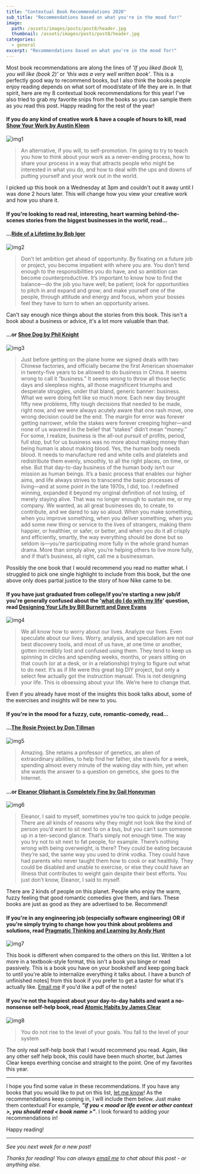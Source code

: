 ```yaml
---
title: "Contextual Book Recommendations 2020"
sub_title: "Recommendations based on what you're in the mood for!"
image: 
  path: /assets/images/posts/post8/header.jpg
  thumbnail: /assets/images/posts/post8/header.jpg
categories:
  - general
excerpt: "Recommendations based on what you're in the mood for!"
---
```

Most book recommendations are along the lines of *'If you liked (book 1), you will like (book 2)'* or *'this was a very well written book'*. This is a perfectly good way to recommend books, but I also think the books people enjoy reading depends on what sort of mood/state of life they are in. In that spirit, here are my 8 contextual book recommendations for this year! I've also tried to grab my favorite snips from the books so you can sample them as you read this post. Happy reading for the rest of the year!

#### If you do any kind of creative work & have a couple of hours to kill, read [Show Your Work by Austin Kleon](https://www.goodreads.com/book/show/18290401-show-your-work?ac=1&from_search=true&qid=br9IetvZYg&rank=1)

![img1](https://austinkleon.com/wp-content/uploads/2018/08/show_3D_wo_shadow-1-768x861.jpg)

> An alternative, if you will, to self-promotion. I’m going to try to teach you how to think about your work as a never-ending process, how to share your process in a way that attracts people who might be interested in what you do, and how to deal with the ups and downs of putting yourself and your work out in the world.

I picked up this book on a Wednesday at 3pm and couldn't out it away until I was done 2 hours later. This will change how you view your creative work and how you share it. 

#### If you're looking to read real, interesting, heart warming behind-the-scenes stories from the biggest businesses in the world, read...

#### ...[Ride of a Lifetime by Bob Iger](https://www.goodreads.com/book/show/44525305-the-ride-of-a-lifetime?ac=1&from_search=true&qid=8MWr47Vyyg&rank=2)

![img2](https://images-na.ssl-images-amazon.com/images/I/81NM735KkyL.jpg)

> Don’t let ambition get ahead of opportunity. By fixating on a future job or project, you become impatient with where you are. You don’t tend enough to the responsibilities you do have, and so ambition can become counterproductive. It’s important to know how to find the balance—do the job you have well; be patient; look for opportunities to pitch in and expand and grow; and make yourself one of the people, through attitude and energy and focus, whom your bosses feel they have to turn to when an opportunity arises.

Can't say enough nice things about the stories from this book. This isn't a book about a business or advice, it's a lot more valuable than that. 

#### ...or [Shoe Dog by Phil Knight](https://www.goodreads.com/book/show/27220736-shoe-dog?from_search=true&from_srp=true&qid=6vwLttuzoL&rank=1)

![img3](https://images-na.ssl-images-amazon.com/images/I/71XziFlh4IL.jpg)

> Just before getting on the plane home we signed deals with two Chinese factories, and officially became the first American shoemaker in twenty-five years to be allowed to do business in China. It seems wrong to call it “business.” It seems wrong to throw all those hectic days and sleepless nights, all those magnificent triumphs and desperate struggles, under that bland, generic banner: business. What we were doing felt like so much more. Each new day brought fifty new problems, fifty tough decisions that needed to be made, right now, and we were always acutely aware that one rash move, one wrong decision could be the end. The margin for error was forever getting narrower, while the stakes were forever creeping higher—and none of us wavered in the belief that “stakes” didn’t mean “money.” For some, I realize, business is the all-out pursuit of profits, period, full stop, but for us business was no more about making money than being human is about making blood. Yes, the human body needs blood. It needs to manufacture red and white cells and platelets and redistribute them evenly, smoothly, to all the right places, on time, or else. But that day-to-day business of the human body isn’t our mission as human beings. It’s a basic process that enables our higher aims, and life always strives to transcend the basic processes of living—and at some point in the late 1970s, I did, too. I redefined winning, expanded it beyond my original definition of not losing, of merely staying alive. That was no longer enough to sustain me, or my company. We wanted, as all great businesses do, to create, to contribute, and we dared to say so aloud. When you make something, when you improve something, when you deliver something, when you add some new thing or service to the lives of strangers, making them happier, or healthier, or safer, or better, and when you do it all crisply and efficiently, smartly, the way everything should be done but so seldom is—you’re participating more fully in the whole grand human drama. More than simply alive, you’re helping others to live more fully, and if that’s business, all right, call me a businessman.

Possibly the one book that I would recommend you read no matter what. I struggled to pick one single highlight to include from this book, but the one above only does partial justice to the story of how Nike came to be. 

#### If you have just graduated from college/if you're starting a new job/if you're generally confused about the '[what do I do with my life](https://psaraswat.com/general/2020/08/11/what-do-i-do.html)' question, read [Designing Your Life by Bill Burnett and Dave Evans](https://www.goodreads.com/book/show/26046333-designing-your-life?ac=1&from_search=true&qid=kDlX90n2R0&rank=1)

![img4](https://images-na.ssl-images-amazon.com/images/I/81AE76v5odL.jpg)

> We all know how to worry about our lives. Analyze our lives. Even speculate about our lives. Worry, analysis, and speculation are not our best discovery tools, and most of us have, at one time or another, gotten incredibly lost and confused using them. They tend to keep us spinning in circles and spending weeks, months, or years sitting on that couch (or at a desk, or in a relationship) trying to figure out what to do next. It’s as if life were this great big DIY project, but only a select few actually got the instruction manual. This is not designing your life. This is obsessing about your life. We’re here to change that.

Even if you already have most of the insights this book talks about, some of the exercises and insights will be new to you. 

#### If you're in the mood for a fuzzy, cute, romantic-comedy, read...

#### ...[The Rosie Project by Don Tillman](https://www.goodreads.com/book/show/16181775-the-rosie-project?ac=1&from_search=true&qid=ySK1zQtyJj&rank=1)

![img5](https://images-na.ssl-images-amazon.com/images/I/61169zqSQ+L.jpg)

> Amazing. She retains a professor of genetics, an alien of extraordinary abilities, to help find her father, she travels for a week, spending almost every minute of the waking day with him, yet when she wants the answer to a question on genetics, she goes to the Internet.

#### ...or [Eleanor Oliphant is Completely Fine by Gail Honeyman](https://www.goodreads.com/book/show/31434883-eleanor-oliphant-is-completely-fine)

![img6](https://images-na.ssl-images-amazon.com/images/I/91mzfTQ1FKL.jpg)

> Eleanor, I said to myself, sometimes you’re too quick to judge people. There are all kinds of reasons why they might not look like the kind of person you’d want to sit next to on a bus, but you can’t sum someone up in a ten-second glance. That’s simply not enough time. The way you try not to sit next to fat people, for example. There’s nothing wrong with being overweight, is there? They could be eating because they’re sad, the same way you used to drink vodka. They could have had parents who never taught them how to cook or eat healthily. They could be disabled and unable to exercise, or else they could have an illness that contributes to weight gain despite their best efforts. You just don’t know, Eleanor, I said to myself.

There are 2 kinds of people on this planet. People who enjoy the warm, fuzzy feeling that good romantic comedies give them, and liars. These books are just as good as they are advertised to be. Recommend!

#### If you're in any engineering job (especially software engineering) OR if you're simply trying to change how you think about problems and solutions, read [Pragmatic Thinking and Learning by Andy Hunt](https://www.goodreads.com/book/show/3063393-pragmatic-thinking-and-learning?ac=1&from_search=true&qid=OiVSxFu7Yg&rank=3)

![img7](https://images-na.ssl-images-amazon.com/images/I/51vzTtzCFmL._SX415_BO1,204,203,200_.jpg)

This book is different when compared to the others on this list. Written a lot more in a textbook-style format, this isn't a book you binge or read passively. This is a book you have on your bookshelf and keep going back to until you're able to internalize everything it talks about. I have a bunch of unfinished notes] from this book if you prefer to get a taster for what it's actually like. [Email me](mailto:parthswat@gmail.com) if you'd like a pdf of the notes!

#### If you're not the happiest about your day-to-day habits and want a no-nonsense self-help book, read [Atomic Habits by James Clear](https://www.goodreads.com/book/show/40121378-atomic-habits?ac=1&from_search=true&qid=Euygx7QU8g&rank=1)

![img8](https://images-na.ssl-images-amazon.com/images/I/91pR9wKJ3zL.jpg)

> You do not rise to the level of your goals. You fall to the level of your system

The only real self-help book that I would recommend you read. Again, like any other self help book, this could have been much shorter, but James Clear keeps everthing concise and straight to the point. One of my favorites this year. 

---

I hope you find some value in these recommendations. If you have any books that you would like to put on this list, [let me know](mailto:parthswat@gmail.com)! As the recommendations keep coming in, I will include them below. Just make them contextual! For example, ***"if you < mood or life event or other context >, you should read < book name >"***. I look forward to adding your recommendations in!

Happy reading! 

---
*See you next week for a new post!*

*Thanks for reading! You can always [email me](mailto:parthswat@gmail.com) to chat about this post - or anything else.*